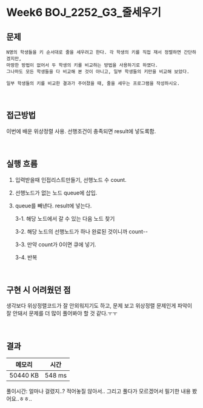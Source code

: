 # Week6 BOJ_2252_G3_줄세우기

## 문제

```
N명의 학생들을 키 순서대로 줄을 세우려고 한다. 각 학생의 키를 직접 재서 정렬하면 간단하겠지만, 
마땅한 방법이 없어서 두 학생의 키를 비교하는 방법을 사용하기로 하였다. 
그나마도 모든 학생들을 다 비교해 본 것이 아니고, 일부 학생들의 키만을 비교해 보았다.

일부 학생들의 키를 비교한 결과가 주어졌을 때, 줄을 세우는 프로그램을 작성하시오.
```
<br>

## 접근방법
이번에 배운 위상정렬 사용. 선행조건이 충족되면 result에 넣도록함.


<br>

## 실행 흐름
1. 입력받을때 인접리스트만들기, 선행노드 수 count.
2. 선행노드가 없는 노드 queue에 삽입.
3. queue를 빼낸다. result에 넣는다.
	
	3-1. 해당 노드에서 갈 수 있는 다음 노드 찾기
	
	3-2. 해당 노드의 선행노드가 하나 완료된 것이니까 count--

	3-3. 만약 count가 0이면 큐에 넣기.

	3-4. 반복 



<br>

## 구현 시 어려웠던 점
생각보다 위상정렬코드가 잘 안외워지기도 하고, 문제 보고 위상정렬 문제인게 파악이 잘 안돼서 문제를 더 많이 풀어봐야 할 것 같다.ㅜㅜ


<br>

## 결과

|메모리|시간|
|:---:|:---:|
|50440 KB|548 ms|

풀이시간: 얼마나 걸렸지..? 적어놓질 않아서.. 그리고 풀다가 모르겠어서 필기한 내용 봤어요..ㅎㅎ..